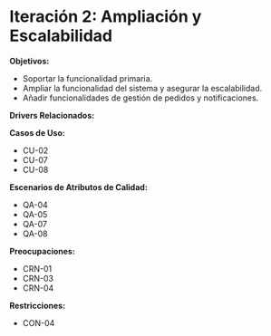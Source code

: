 # Iteración 2: Ampliación y Escalabilidad

**Objetivos:**
- Soportar la funcionalidad primaria.
- Ampliar la funcionalidad del sistema y asegurar la escalabilidad.
- Añadir funcionalidades de gestión de pedidos y notificaciones.

**Drivers Relacionados:**

**Casos de Uso:**
- CU-02
- CU-07
- CU-08

**Escenarios de Atributos de Calidad:**
- QA-04
- QA-05
- QA-07
- QA-08

**Preocupaciones:**
- CRN-01
- CRN-03
- CRN-04

**Restricciones:**
- CON-04